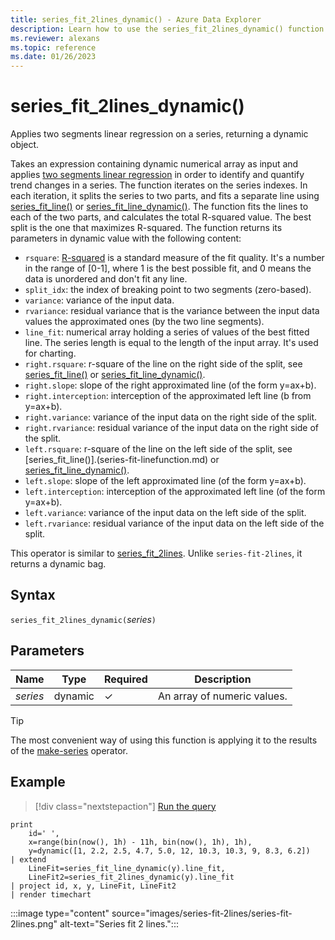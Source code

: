 ```yaml
---
title: series_fit_2lines_dynamic() - Azure Data Explorer
description: Learn how to use the series_fit_2lines_dynamic() function to apply two segments linear regression on a dynamic numerical array.
ms.reviewer: alexans
ms.topic: reference
ms.date: 01/26/2023
---
```

# series_fit_2lines_dynamic()

Applies two segments linear regression on a series, returning a dynamic object.  

Takes an expression containing dynamic numerical array as input and applies [two segments linear regression](https://en.wikipedia.org/wiki/Segmented_regression) in order to identify and quantify trend changes in a series. The function iterates on the series indexes. In each iteration, it splits the series to two parts, and fits a separate line using [series_fit_line()](series-fit-linefunction.md) or [series_fit_line_dynamic()](series-fit-line-dynamicfunction.md). The function fits the lines to each of the two parts, and calculates the total R-squared value. The best split is the one that maximizes R-squared. The function returns its parameters in dynamic value with the following content:

* `rsquare`: [R-squared](https://en.wikipedia.org/wiki/Coefficient_of_determination) is a standard measure of the fit quality. It's a number in the range of [0-1], where 1 is the best possible fit, and 0 means the data is unordered and don't fit any line.
* `split_idx`: the index of breaking point to two segments (zero-based).
* `variance`: variance of the input data.
* `rvariance`: residual variance that is the variance between the input data values the approximated ones (by the two line segments).
* `line_fit`: numerical array holding a series of values of the best fitted line. The series length is equal to the length of the input array. It's used for charting.
* `right.rsquare`: r-square of the line on the right side of the split, see [series_fit_line()](series-fit-linefunction.md) or [series_fit_line_dynamic()](series-fit-line-dynamicfunction.md).
* `right.slope`: slope of the right approximated line (of the form y=ax+b).
* `right.interception`: interception of the approximated left line (b from y=ax+b).
* `right.variance`: variance of the input data on the right side of the split.
* `right.rvariance`: residual variance of the input data on the right side of the split.
* `left.rsquare`: r-square of the line on the left side of the split, see [series_fit_line()].(series-fit-linefunction.md) or [series_fit_line_dynamic()](series-fit-line-dynamicfunction.md).
* `left.slope`: slope of the left approximated line (of the form y=ax+b).
* `left.interception`: interception of the approximated left line (of the form y=ax+b).
* `left.variance`: variance of the input data on the left side of the split.
* `left.rvariance`: residual variance of the input data on the left side of the split.

This operator is similar to [series_fit_2lines](series-fit-2linesfunction.md). Unlike `series-fit-2lines`, it returns a dynamic bag.

## Syntax

`series_fit_2lines_dynamic(`*series*`)`

## Parameters

| Name | Type | Required | Description |
|--|--|--|--|
| *series* | dynamic | &check; | An array of numeric values.|

> [!TIP]
> The most convenient way of using this function is applying it to the results of the [make-series](make-seriesoperator.md) operator.

## Example

> [!div class="nextstepaction"]
> <a href="https://dataexplorer.azure.com/clusters/kvc9rf7q4d68qcw5sk2d6f.northeurope/databases/MyDatabase?query=H4sIAAAAAAAAA21PywrCMBC8F/oPe7OFNTTxfcjVk38gUmq72hWNkgZswY83sVQsmMMkOzszm31YNi6OwB+u9AQm2BettoU5U3Jkk5j7M0kRZJ3CFKSsEcZsD72v01VnihuXyV4iKKECLBDmYoWwEJnXekpmYjbgBmEd7qVQhzSOXkCtI1P1cTs2tGWnG7JMTX5il189lQ9DulR8at/AkUP9WlTQNP9MYd7D3i9UOr8/QovQ4ZDxfaggs/5TZMHxjcq6sO4NHF3PtzoBAAA=" target="_blank">Run the query</a>

```kusto
print
    id=' ',
    x=range(bin(now(), 1h) - 11h, bin(now(), 1h), 1h),
    y=dynamic([1, 2.2, 2.5, 4.7, 5.0, 12, 10.3, 10.3, 9, 8.3, 6.2])
| extend
    LineFit=series_fit_line_dynamic(y).line_fit,
    LineFit2=series_fit_2lines_dynamic(y).line_fit
| project id, x, y, LineFit, LineFit2
| render timechart
```

:::image type="content" source="images/series-fit-2lines/series-fit-2lines.png" alt-text="Series fit 2 lines.":::
